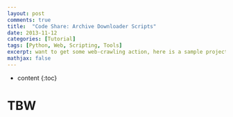 ```yaml
---
layout: post
comments: true
title:  "Code Share: Archive Downloader Scripts"
date: 2013-11-12
categories: [Tutorial]
tags: [Python, Web, Scripting, Tools]
excerpt: want to get some web-crawling action, here is a sample project I was playing around with
mathjax: false
---
```

* content
{:toc}

# TBW